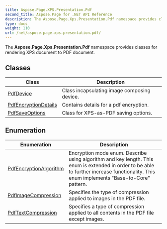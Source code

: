 ```yaml
---
title: Aspose.Page.XPS.Presentation.Pdf
second_title: Aspose.Page for .NET API Reference
description: The Aspose.Page.Xps.Presentation.Pdf namespace provides classes for rendering XPS document to PDF document
type: docs
weight: 110
url: /net/aspose.page.xps.presentation.pdf/
---
```

The **Aspose.Page.Xps.Presentation.Pdf** namespace provides classes for rendering XPS document to PDF document.

## Classes

| Class | Description |
| --- | --- |
| [PdfDevice](./pdfdevice/) | Class incapsulating image composing device. |
| [PdfEncryptionDetails](./pdfencryptiondetails/) | Contains details for a pdf encryption. |
| [PdfSaveOptions](./pdfsaveoptions/) | Class for XPS-as-PDF saving options. |
## Enumeration

| Enumeration | Description |
| --- | --- |
| [PdfEncryptionAlgorithm](./pdfencryptionalgorithm/) | Encryption mode enum. Describe using algorithm and key length. This enum is extended in order to be able to further increase functionality. This enum implements "Base-to-Core" pattern. |
| [PdfImageCompression](./pdfimagecompression/) | Specifies the type of compression applied to images in the PDF file. |
| [PdfTextCompression](./pdftextcompression/) | Specifies a type of compression applied to all contents in the PDF file except images. |


